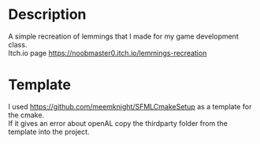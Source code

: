# Description
A simple recreation of lemmings that I made for my game development class.\
Itch.io page https://noobmaster0.itch.io/lemmings-recreation

# Template
I used https://github.com/meemknight/SFMLCmakeSetup as a template for the cmake.\
If it gives an error about openAL copy the thirdparty folder from the template into the project.

